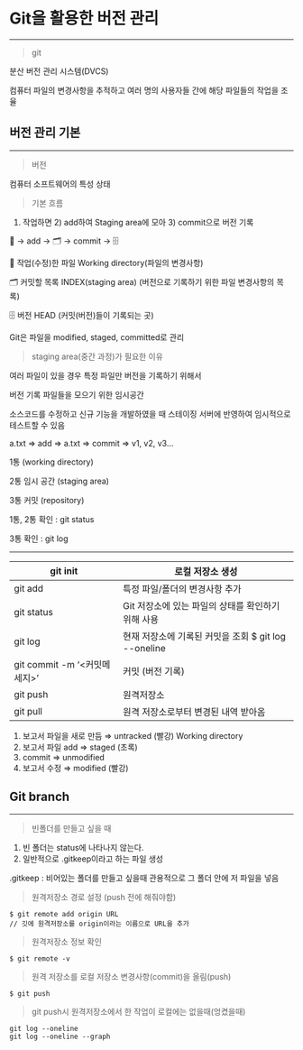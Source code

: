 # Git을 활용한 버전 관리

------

> git

분산 버전 관리 시스템(DVCS)

컴퓨터 파일의 변경사항을 추적하고 여러 명의 사용자들 간에 해당 파일들의 작업을 조율

## 버전 관리 기본

------

> 버전

컴퓨터 소프트웨어의 특성 상태

> 기본 흐름

1. 작업하면 2) add하여 Staging area에 모아 3) commit으로 버전 기록

📑 → add → 🗂️ → commit → 🗄️



📑 작업(수정)한 파일 Working directory(파일의 변경사항)

🗂️ 커밋할 목록 INDEX(staging area) (버전으로 기록하기 위한 파일 변경사항의 목록)

🗄️ 버전 HEAD (커밋(버전)들이 기록되는 곳)

Git은 파일을 modified, staged, committed로 관리

> staging area(중간 과정)가 필요한 이유

여러 파일이 있을 경우 특정 파일만 버전을 기록하기 위해서

버전 기록 파일들을 모으기 위한 임시공간

소스코드를 수정하고 신규 기능을 개발하였을 때 스테이징 서버에 반영하여 임시적으로 테스트할 수 있음



a.txt ⇒ add ⇒ a.txt ⇒ commit ⇒ v1, v2, v3…

1통 (working directory)

2통 임시 공간 (staging area)

3통 커밋 (repository)

1통, 2통 확인 : git status

3통 확인 : git log

------

| git init                     | 로컬 저장소 생성                                     |
| ---------------------------- | ---------------------------------------------------- |
| git add <file>               | 특정 파일/폴더의 변경사항 추가                       |
| git status                   | Git 저장소에 있는 파일의 상태를 확인하기 위해 사용   |
| git log                      | 현재 저장소에 기록된 커밋을 조회 $ git log --oneline |
| git commit -m ‘<커밋메세지>’ | 커밋 (버전 기록)                                     |
| git push                     | 원격저장소                                           |
| git pull                     | 원격 저장소로부터 변경된 내역 받아옴                 |

1. 보고서 파일을 새로 만듬 ⇒ untracked (빨강) Working directory
2. 보고서 파일 add ⇒ staged (초록)
3. commit ⇒ unmodified
4. 보고서 수정 ⇒ modified (빨강)

## Git branch

------

> 빈폴더를 만들고 싶을 때

1. 빈 폴더는 status에 나타나지 않는다.
2. 일반적으로 .gitkeep이라고 하는 파일 생성

.gitkeep : 비어있는 폴더를 만들고 싶을때 관용적으로 그 폴더 안에 저 파일을 넣음

> 원격저장소 경로 설정 (push 전에 해줘야함)

```
$ git remote add origin URL
// 깃에 원격저장소를 origin이라는 이름으로 URL을 추가
```

> 원격저장소 정보 확인

```
$ git remote -v
```

> 원격 저장소를 로컬 저장소 변경사항(commit)을 올림(push)

```
$ git push
```

> git push시 원격저장소에서 한 작업이 로컬에는 없을때(엉켰을때)

```
git log --oneline
git log --oneline --graph
```